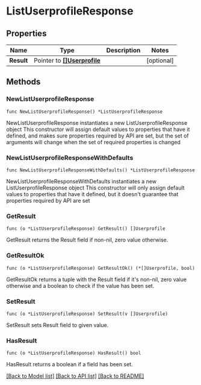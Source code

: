 # ListUserprofileResponse

## Properties

Name | Type | Description | Notes
------------ | ------------- | ------------- | -------------
**Result** | Pointer to [**[]Userprofile**](Userprofile.md) |  | [optional] 

## Methods

### NewListUserprofileResponse

`func NewListUserprofileResponse() *ListUserprofileResponse`

NewListUserprofileResponse instantiates a new ListUserprofileResponse object
This constructor will assign default values to properties that have it defined,
and makes sure properties required by API are set, but the set of arguments
will change when the set of required properties is changed

### NewListUserprofileResponseWithDefaults

`func NewListUserprofileResponseWithDefaults() *ListUserprofileResponse`

NewListUserprofileResponseWithDefaults instantiates a new ListUserprofileResponse object
This constructor will only assign default values to properties that have it defined,
but it doesn't guarantee that properties required by API are set

### GetResult

`func (o *ListUserprofileResponse) GetResult() []Userprofile`

GetResult returns the Result field if non-nil, zero value otherwise.

### GetResultOk

`func (o *ListUserprofileResponse) GetResultOk() (*[]Userprofile, bool)`

GetResultOk returns a tuple with the Result field if it's non-nil, zero value otherwise
and a boolean to check if the value has been set.

### SetResult

`func (o *ListUserprofileResponse) SetResult(v []Userprofile)`

SetResult sets Result field to given value.

### HasResult

`func (o *ListUserprofileResponse) HasResult() bool`

HasResult returns a boolean if a field has been set.


[[Back to Model list]](../README.md#documentation-for-models) [[Back to API list]](../README.md#documentation-for-api-endpoints) [[Back to README]](../README.md)



